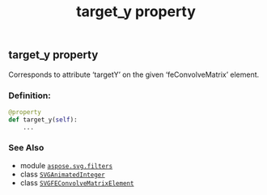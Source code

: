 ﻿---
title: target_y property
second_title: Aspose.SVG for Python via .NET API References
description: 
type: docs
weight: 1020
url: /python-net/aspose.svg.filters/svgfeconvolvematrixelement/target_y/
is_root: false
---

## target_y property


Corresponds to attribute ‘targetY’ on the given ‘feConvolveMatrix’ element.
### Definition:
```python
@property
def target_y(self):
    ...
```

### See Also
* module [`aspose.svg.filters`](../../)
* class [`SVGAnimatedInteger`](/svg/python-net/aspose.svg.datatypes/svganimatedinteger)
* class [`SVGFEConvolveMatrixElement`](/svg/python-net/aspose.svg.filters/svgfeconvolvematrixelement)
